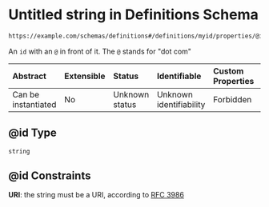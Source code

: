 # Untitled string in Definitions Schema

```txt
https://example.com/schemas/definitions#/definitions/myid/properties/@id
```

An `id` with an `@` in front of it. The `@` stands for "dot com"

| Abstract            | Extensible | Status         | Identifiable            | Custom Properties | Additional Properties | Access Restrictions | Defined In                                                                                      |
| :------------------ | :--------- | :------------- | :---------------------- | :---------------- | :-------------------- | :------------------ | :---------------------------------------------------------------------------------------------- |
| Can be instantiated | No         | Unknown status | Unknown identifiability | Forbidden         | Allowed               | none                | [definitions.schema.json*](../generated-schemas/definitions.schema.json "open original schema") |

## @id Type

`string`

## @id Constraints

**URI**: the string must be a URI, according to [RFC 3986](https://tools.ietf.org/html/rfc3986 "check the specification")
